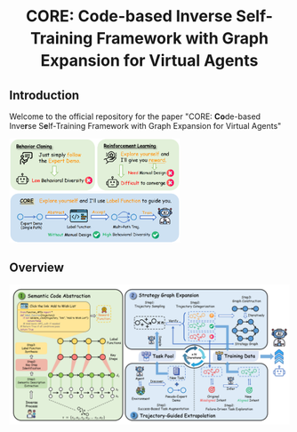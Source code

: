 <h1 align="center" style="line-height: 40px;">
  CORE: Code-based Inverse Self-Training Framework with Graph Expansion for Virtual Agents
</h1>


## Introduction

Welcome to the official repository for the paper "CORE: **Co**de-based Inve**r**se S**e**lf-Training Framework with Graph Expansion for Virtual Agents"



<img src="assets/figures/Intro.png" style="zoom:30%;" />

## Overview

![Method-main](assets/figures/Method-main.png)
